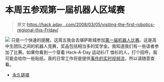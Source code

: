 # 本周五参观第一届机器人区域赛

> 原文:[https://hack aday . com/2008/03/05/visiting-the-first-robotics-regional-this-Friday/](https://hackaday.com/2008/03/05/visiting-the-first-robotics-regional-this-friday/)

![](../Images/0016541004eea36dbcbffafda093ce07.png)
只是一个快速的提醒。这周五我会去堪萨斯城参加[第一届机器人比赛](http://www.kcfirst.org/index.cfm)。这是高中生团队之间的机器人竞赛，奖品包括相当多的奖学金。我知道我们有一些读者参加了比赛。如果你看到一个穿着 Hack-A-Day 运动衫/T 恤衫的人，打个招呼，我可能会给你一些贴纸。我的日常工作将是提供[事件的实时视频流](http://www.more.net/mets/first/)，所以请随意查看。

*   [永久链接](http://www.kcfirst.org/index.cfm)
